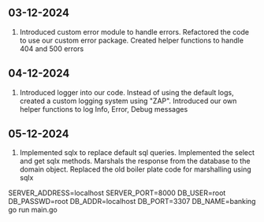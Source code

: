 ##  03-12-2024
1. Introduced custom error module to handle errors. Refactored the code to use our custom error package. Created helper functions to handle 404 and 500 errors

##  04-12-2024
1. Introduced logger into our code. Instead of using the default logs, created a custom logging system using "ZAP". Introduced our own helper functions to log Info, Error, Debug messages

##  05-12-2024
1. Implemented sqlx to replace default sql queries. Implemented the select and get sqlx methods. Marshals the response from the database to the domain object. Replaced the old boiler plate code for marshalling using sqlx


SERVER_ADDRESS=localhost SERVER_PORT=8000 DB_USER=root DB_PASSWD=root DB_ADDR=localhost DB_PORT=3307 DB_NAME=banking go run main.go

